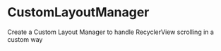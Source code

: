 # CustomLayoutManager
Create a Custom Layout Manager to handle RecyclerView scrolling in a custom way
